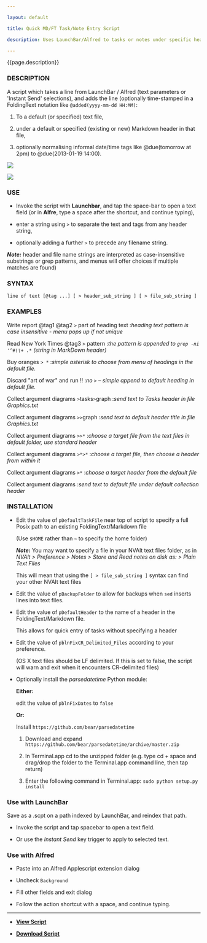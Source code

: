 ```yaml
---

layout: default

title: Quick MD/FT Task/Note Entry Script

description: Uses LaunchBar/Alfred to tasks or notes under specific headings in FoldingText or MarkDown text files 

---
```


{{page.description}}

### DESCRIPTION

A script which takes a line from LaunchBar / Alfred (text parameters or 'Instant Send' selections), and adds the line (optionally time-stamped in a FoldingText notation like `@added(yyyy-mm-dd HH:MM)`:

1.  To a default (or specified) text file,

2.  under a default or specified (existing or new) Markdown header in that file,

3.  optionally normalising informal date/time tags like @due(tomorrow at 2pm) to @due(2013-01-19 14:00).

![](https://raw.github.com/RobTrew/tree-tools/master/FoldingText%20scripts/Task%20management/QuickMDEntry_LaunchBar.png)


![](https://raw.github.com/RobTrew/tree-tools/master/FoldingText%20scripts/Task%20management/QuickMDEntry_Alfred.png)

### USE

- Invoke the script with **Launchbar**, and tap the space-bar to open a text field (or in **Alfre**, type a space after the shortcut, and continue typing),

- enter a string using `>` to separate the text and tags from any header string,

- optionally adding a further `>` to precede any filename string.

***Note:*** header and file name strings are interpreted as case-insensitive substrings or grep patterns, and menus will offer choices if multiple matches are found)

### SYNTAX

 	line of text [@tag ...] [ > header_sub_string ] [ > file_sub_string ]


### EXAMPLES

Write report @tag1 @tag2 `>` part of heading text
:*heading text pattern is case insensitive - menu pops up if not unique*

Read New York Times @tag3 `>` pattern
:*the pattern is appended to `grep -ni '^#\\+ .*` (string in MarkDown header)*

Buy oranges  `> *`
:*simple asterisk to choose from menu of headings in the default file.*

Discard "art of war" and run !!
:*no `>` – simple append to default heading in default file.*

Collect argument diagrams `>`tasks`>`graph
:*send text to Tasks header in file Graphics.txt*

Collect argument diagrams `>>`graph
:*send text to default header title in file Graphics.txt*

Collect argument diagrams `>>*`
:*choose a target file from the text files in default folder, use standard header*

Collect argument diagrams `>*>*`
:*choose a target file, then choose a header from within it*

Collect argument diagrams `>*`
:*choose a target header from the default file*

Collect argument diagrams
:*send text to default file under default collection header*

### INSTALLATION

- Edit the value of `pDefaultTaskFile` near top of script to specify a full Posix path to an existing FoldingText/Markdown file

	(Use `$HOME` rather than `~` to specify the home folder)

	***Note:*** You may want to specify a file in your NVAlt text files folder, as in *NVAlt > Preference > Notes > Store and Read notes on disk as: > Plain Text Files*

	This will mean that using the  `[ > file_sub_string ]` syntax can find your other NVAlt text files

- Edit the value of `pBackupFolder` to allow for backups when `sed` inserts lines into text files. 

	
- Edit the value of `pDefaultHeader` to the name of a header in the FoldingText/Markdown file.

	This allows for quick entry of tasks without specifying a header

- Edit the value of `pblnFixCR_Delimited_Files` according to your preference.

	(OS X text files should be LF delimited. If this is set to false, the script will warn and exit when it encounters CR-delimited files)

- Optionally install the *parsedatetime* Python module:

	**Either:**

	edit the value of `pblnFixDates` to `false`

	**Or:**

	Install `https://github.com/bear/parsedatetime`



	1. Download and expand `https://github.com/bear/parsedatetime/archive/master.zip`

	2. In Terminal.app cd to the unzipped folder (e.g. type cd + space and drag/drop the folder to the Terminal.app command line, then tap return)

	3. Enter the following command in Terminal.app: `sudo python setup.py install`

### Use with LaunchBar

Save as a .scpt on a path indexed by LaunchBar, and reindex that path.

- Invoke the script and tap spacebar to open a text field.

- Or use the *Instant Send* key trigger to apply to selected text.

### Use with Alfred

- Paste into an Alfred Applescript extension dialog 

- Uncheck `Background`

- Fill other fields and exit dialog

- Follow the action shortcut with a space, and continue typing.


***

- [**View Script**](https://github.com/RobTrew/tree-tools/blob/master/FoldingText%20scripts/Task%20management/QuickMDEntry.applescript)

 

- [**Download Script**](https://github.com/RobTrew/tree-tools/blob/master/FoldingText%20scripts/Task%20management/QuickMDEntry.scpt?raw=true)